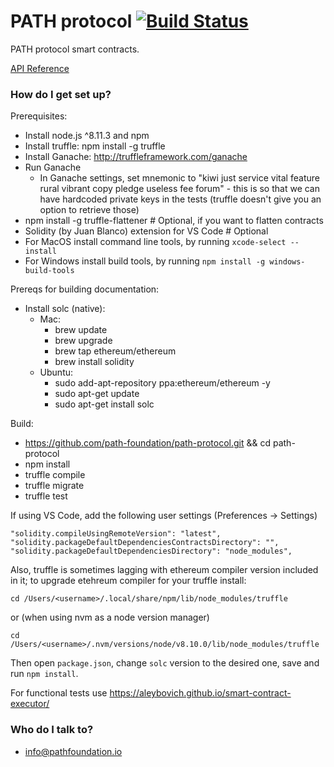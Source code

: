 # PATH protocol  [![Build Status](https://travis-ci.org/path-foundation/path-protocol.svg?branch=master)](https://travis-ci.org/path-foundation/path-protocol)

PATH protocol smart contracts.

[API Reference](./docs/api.md)

### How do I get set up? ###

Prerequisites:
* Install node.js ^8.11.3 and npm
* Install truffle: npm install -g truffle
* Install Ganache: http://truffleframework.com/ganache
* Run Ganache
    * In Ganache settings, set mnemonic to "kiwi just service vital feature rural vibrant copy pledge useless fee forum" - this is so that we can have hardcoded private keys in the tests (truffle doesn't give you an option to retrieve those)
* npm install -g truffle-flattener # Optional, if you want to flatten contracts
* Solidity (by Juan Blanco) extension for VS Code # Optional
* For MacOS install command line tools, by running `xcode-select --install`
* For Windows install build tools, by running `npm install -g windows-build-tools`

Prereqs for building documentation:
* Install solc (native):
    * Mac:
        * brew update
        * brew upgrade
        * brew tap ethereum/ethereum
        * brew install solidity
    * Ubuntu:
        * sudo add-apt-repository ppa:ethereum/ethereum -y
        * sudo apt-get update
        * sudo apt-get install solc

Build:
* https://github.com/path-foundation/path-protocol.git && cd path-protocol
* npm install
* truffle compile
* truffle migrate
* truffle test

If using VS Code, add the following user settings (Preferences -> Settings)

```
"solidity.compileUsingRemoteVersion": "latest",
"solidity.packageDefaultDependenciesContractsDirectory": "",
"solidity.packageDefaultDependenciesDirectory": "node_modules",
```

Also, truffle is sometimes lagging with ethereum compiler version included in it; 
to upgrade etehreum compiler for your truffle install:

`cd /Users/<username>/.local/share/npm/lib/node_modules/truffle`

or (when using nvm as a node version manager)

`cd /Users/<username>/.nvm/versions/node/v8.10.0/lib/node_modules/truffle`

Then open `package.json`, change `solc` version to the desired one, save and run `npm install`.

For functional tests use https://aleybovich.github.io/smart-contract-executor/

### Who do I talk to? ###

* info@pathfoundation.io
